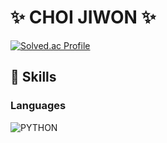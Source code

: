 # ✨ CHOI JIWON ✨
[![Solved.ac Profile](http://mazassumnida.wtf/api/v2/generate_badge?boj=victoria3050)](https://solved.ac/victoria3050/)

## 💬 Skills
### Languages
![PYTHON](https://img.shields.io/badge/Python-3776AB.svg?&style=for-the-badge&logo=Python&logoColor=white)
<!--
**basquuu/basquuu** is a ✨ _special_ ✨ repository because its `README.md` (this file) appears on your GitHub profile.

## Skills


Here are some ideas to get you started:

- 🔭 I’m currently working on ...
- 🌱 I’m currently learning ...
- 👯 I’m looking to collaborate on ...
- 🤔 I’m looking for help with ...
- 💬 Ask me about ...
- 📫 How to reach me: ...
- 😄 Pronouns: ...
- ⚡ Fun fact: ...
-->
